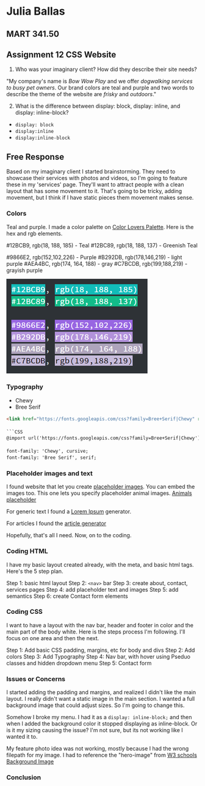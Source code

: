 # Julia Ballas

## MART 341.50

## Assignment 12 CSS Website

1. Who was your imaginary client? How did they describe their site needs?

"My company's name is *Bow Wow Play* and we offer *dogwalking services to busy pet owners*. Our brand colors are teal and purple and two words to describe the theme of the website are *frisky* and *outdoors*."


2. What is the difference between display: block, display: inline, and display: inline-block?

- `display: block`
- `display:inline`
- `display:inline-block`

## Free Response

Based on my imaginary client I started brainstorming. They need to showcase their services with photos and videos, so I'm going to feature these in my 'services' page. They'll want to attract people with a clean layout that has some movement to it. That's going to be tricky, adding movement, but I think if I have static pieces them movement makes sense.

### Colors
Teal and purple. I made a color palette on [Color Lovers Palette](https://www.colourlovers.com/palettes/add). Here is the hex and rgb elements.

#12BCB9, rgb(18, 188, 185) - Teal
#12BC89, rgb(18, 188, 137) - Greenish Teal

#9866E2, rgb(152,102,226) - Purple
#B292DB, rgb(178,146,219) - light purple
#AEA4BC, rgb(174, 164, 188) - gray
#C7BCDB, rgb(199,188,219) - grayish purple

![website palette](screenshot-colors.PNG)

### Typography

- Chewy
- Bree Serif

```html
<link href="https://fonts.googleapis.com/css?family=Bree+Serif|Chewy" rel="stylesheet">```

```CSS
@import url('https://fonts.googleapis.com/css?family=Bree+Serif|Chewy');

font-family: 'Chewy', cursive;
font-family: 'Bree Serif', serif;
```

### Placeholder images and text

I found website that let you create [placeholder images](https://fpoimg.com/). You can embed the images too. This one lets you specify placeholder animal images. [Animals placeholder](http://lorempixel.com/)

For generic text I found a [Lorem Ipsum](https://www.lipsum.com/) generator.

For articles I found the [article generator](https://articlegenerator.org/index.php)

Hopefully, that's all I need. Now, on to the coding.

### Coding HTML

I have my basic layout created already, with the meta, and basic html tags. Here's the 5 step plan.

Step 1: basic html layout
Step 2: `<nav>` bar
Step 3: create about, contact, services pages
Step 4: add placeholder text and images
Step 5: add semantics
Step 6: create Contact form elements


### Coding CSS

I want to have a layout with the nav bar, header and footer in color and the main part of the body white. Here is the steps process I'm following. I'll focus on one area and then the next.

Step 1: Add basic CSS padding, margins, etc for body and divs
Step 2: Add colors
Step 3: Add Typography
Step 4: Nav bar, with hover using Pseduo classes and hidden dropdown menu
Step 5: Contact form

### Issues or Concerns

I started adding the padding and margins, and realized I didn't like the main layout. I really didn't want a static image in the main section. I wanted a full background image that could adjust sizes. So I'm going to change this.

Somehow I broke my menu. I had it as a `display: inline-block;` and then when I added the background color it stopped displaying as inline-block. Or is it my sizing causing the issue? I'm not sure, but its not working like I wanted it to.

My feature photo idea was not working, mostly because I had the wrong filepath for my image. I had to reference the "hero-image" from [W3 schools Background Image ](https://www.w3schools.com/css/css3_backgrounds.asp)

### Conclusion
